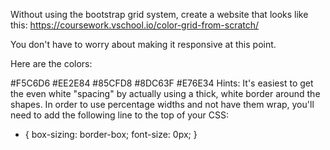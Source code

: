 Without using the bootstrap grid system, create a website that looks like this: https://coursework.vschool.io/color-grid-from-scratch/

You don't have to worry about making it responsive at this point.

Here are the colors:

#F5C6D6
#EE2E84
#85CFD8
#8DC63F
#E76E34
Hints:
It's easiest to get the even white "spacing" by actually using a thick, white border around the shapes.
In order to use percentage widths and not have them wrap, you'll need to add the following line to the top of your CSS:
* {
    box-sizing: border-box; 
    font-size: 0px;
}